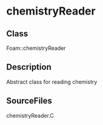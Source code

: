 # chemistryReader 
## Class
Foam::chemistryReader

## Description
Abstract class for reading chemistry

## SourceFiles
chemistryReader.C

